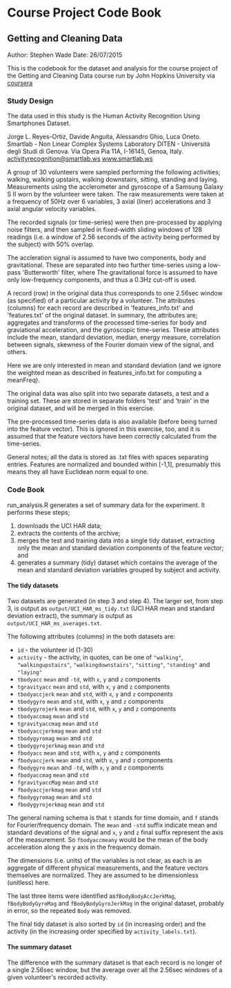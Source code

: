 # Course Project Code Book
## Getting and Cleaning Data
Author: Stephen Wade
Date: 26/07/2015

This is the codebook for the dataset and analysis for the course project of the
Getting and Cleaning Data course run by John Hopkins University via [coursera](http://www.coursera.org)

### Study Design

The data used in this study is the Human Activity Recognition Using Smartphones
Dataset.

Jorge L. Reyes-Ortiz, Davide Anguita, Alessandro Ghio, Luca Oneto.
Smartlab - Non Linear Complex Systems Laboratory
DITEN - Università degli Studi di Genova.
Via Opera Pia 11A, I-16145, Genoa, Italy.
activityrecognition@smartlab.ws
www.smartlab.ws

A group of 30 volunteers were sampled performing the following activities;
walking, walking upstairs, walking downstairs, sitting, standing and laying.
Measurements using the acclerometer and gyroscope of a Samsung Galaxy S II worn
by the volunteer were taken. The raw measurements were taken at a frequency of
50Hz over 6 variables, 3 axial (liner) accelerations and 3 axial angular
velocity variables.

The recorded signals (or time-series) were then pre-processed by applying noise
filters, and then sampled in fixed-width sliding windows of 128 readings (i.e. a
window of 2.56 seconds of the activity being performed by the subject) with 50%
overlap.

The accleration signal is assumed to have two components, body and
gravitational. These are separated into two further time-series using a low-pass 
'Butterworth' filter, where The gravitational force is assumed to have only
low-frequency components, and thus a 0.3Hz cut-off is used.

A record (row) in the original data thus corresponds to one 2.56sec window (as
specified) of a particular activity by a volunteer. The attributes (columns) for
each record are described in 'features_info.txt' and 'features.txt' of the
original dataset. In summary, the attributes are; aggregates and transforms of
the processed time-series for body and graviational acceleration, and the
gyroscopic time-series. These attributes include the mean, standard deviation,
median, energy measure, correlation between signals, skewness of the Fourier
domain view of the signal, and others.

Here we are only interested in mean and standard deviation (and we ignore the
weighted mean as described in features_info.txt for computing a meanFreq).

The original data was also split into two separate datasets, a test and a
training set. These are stored in separate folders 'test' and 'train' in the
original dataset, and will be merged in this exercise.

The pre-processed time-series data is also available (before being turned into
the feature vector). This is ignored in this exercise, too, and it is assumed
that the feature vectors have been correctly calculated from the time-series.

General notes; all the data is stored as .txt files with spaces separating
entries. Features are normalized and bounded within [-1,1], presumably this
means they all have Euclidean norm equal to one.

### Code Book

run_analysis.R generates a set of summary data for the experiment. It performs
these steps;

1. downloads the UCI HAR data;
2. extracts the contents of the archive;
3. merges the test and training data into a single tidy dataset, extracting
only the mean and standard deviation components of the feature vector; and
4. generates a summary (tidy) dataset which contains the average of the mean
and standard deviation variables grouped by subject and activity.

#### The tidy datasets
Two datasets are generated (in step 3 and step 4). The larger set, from step 3,
is output as `output/UCI_HAR_ms_tidy.txt` (UCI HAR mean and standard
deviation extract), the summary is output as `output/UCI_HAR_ms_averages.txt`.

The following attributes (columns) in the both datasets are:

  * `id` - the volunteer id (1-30)
  * `activity` - the activity, in quotes, can be one of `"walking"`,
  `"walkingupstairs"`, `"walkingdownstairs"`, `"sitting"`, `"standing"` and
    `"laying"`
  * `tbodyacc` `mean` and `-td`, with `x`, `y` and `z` components
  * `tgravityacc` `mean` and `std`, with `x`, `y` and `z` components
  * `tbodyaccjerk` `mean` and `std`, with `x`, `y` and `z` components
  * `tbodygyro` `mean` and `std`, with `x`, `y` and `z` components
  * `tbodygyrojerk` `mean` and `std`, with `x`, `y` and `z` components
  * `tbodyaccmag` `mean` and `std`
  * `tgravityaccmag` `mean` and `std`
  * `tbodyaccjerkmag` `mean` and `std`
  * `tbodygyromag` `mean` and `std`
  * `tbodygyrojerkmag` `mean` and `std`
  * `fbodyacc` `mean` and `std`, with `x`, `y` and `z` components
  * `fbodyaccjerk` `mean` and `std`, with `x`, `y` and `z` components
  * `fbodygyro` `mean` and `-td`, with `x`, `y` and `z` components
  * `fbodyaccmag` `mean` and `std`
  * `fgravityaccMag` `mean` and `std`
  * `fbodyaccjerkmag` `mean` and `std`
  * `fbodygyromag` `mean` and `std`
  * `fbodygyrojerkmag` `mean` and `std`

The general naming schema is that `t` stands for time domain, and `f` stands for
Fourier/frequency domain. The `mean` and `-std` suffix indicate mean and
standard devations of the signal and `x`, `y` and `z` final suffix represent the
axis of the measurement. So `fbodyaccmeany` would be the mean of the body
acceleration along the y axis in the frequency domain.

The dimensions (i.e. units) of the variables is not clear, as each is an
aggregate of different physical measurements, and the feature vectors themselves
are normalized. They are assumed to be dimensionless (unitless) here.

The last three items were identified as`fBodyBodyAccJerkMag`, `fBodyBodyGyroMag`
and `fBodyBodyGyroJerkMag` in the original dataset, probably in error, so the
repeated `Body` was removed.

The final tidy dataset is also sorted by `id` (in increasing order) and the
activity (in the increasing order specified by `activity_labels.txt`).

#### The summary dataset

The difference with the summary dataset is that each record is no longer of a
single 2.56sec window, but the average over all the 2.56sec windows of a given
volunteer's recorded activity.


